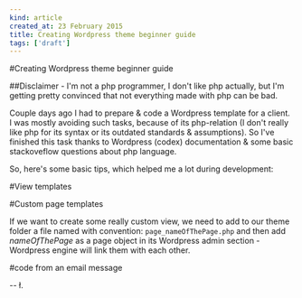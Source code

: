 ```yaml
---
kind: article
created_at: 23 February 2015
title: Creating Wordpress theme beginner guide
tags: ['draft']
---
```


#Creating Wordpress theme beginner guide

##Disclaimer - I'm not a php programmer, I don't like php actually, but I'm getting pretty convinced that not everything made with php can be bad.

Couple days ago I had to prepare & code a Wordpress template for a client. I was mostly avoiding such tasks, because of its php-relation (I don't really like php for its syntax or its outdated standards & assumptions). So I've finished this task thanks to Wordpress (codex) documentation & some basic stackoveflow questions about php language.

So, here's some basic tips, which helped me a lot during development:

#View templates



#Custom page templates

If we want to create some really custom view, we need to add to our theme folder a file named with convention: `page_nameOfThePage.php` and then add *nameOfThePage* as a page object in its Wordpress admin section - Wordpress engine will link them with each other.

#code from an email message

-- ł.
